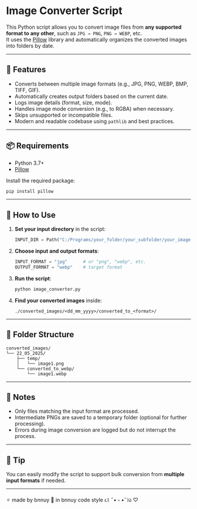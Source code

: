 # Image Converter Script

This Python script allows you to convert image files from **any supported format to any other**, such as `JPG → PNG`, `PNG → WEBP`, etc.  
It uses the [Pillow](https://python-pillow.org) library and automatically organizes the converted images into folders by date.

---

## 🧰 Features

- Converts between multiple image formats (e.g., JPG, PNG, WEBP, BMP, TIFF, GIF).
- Automatically creates output folders based on the current date.
- Logs image details (format, size, mode).
- Handles image mode conversion (e.g., to RGBA) when necessary.
- Skips unsupported or incompatible files.
- Modern and readable codebase using `pathlib` and best practices.

---

## 📦 Requirements

- Python 3.7+
- [Pillow](https://pypi.org/project/Pillow/)

Install the required package:

```bash
pip install pillow
```

---

## 🚀 How to Use

1. **Set your input directory** in the script:
   ```python
   INPUT_DIR = Path("C:/Programs/your_folder/your_subfolder/your_images")
   ```

2. **Choose input and output formats**:
   ```python
   INPUT_FORMAT = "jpg"      # or "png", "webp", etc.
   OUTPUT_FORMAT = "webp"    # target format
   ```

3. **Run the script**:
   ```bash
   python image_converter.py
   ```

4. **Find your converted images** inside:
   ```
   ./converted_images/<dd_mm_yyyy>/converted_to_<format>/
   ```

---

## 📂 Folder Structure

```
converted_images/
└── 22_05_2025/
    ├── temp/
    │   └── image1.png
    └── converted_to_webp/
        └── image1.webp
```

---

## 📝 Notes

- Only files matching the input format are processed.
- Intermediate PNGs are saved to a temporary folder (optional for further processing).
- Errors during image conversion are logged but do not interrupt the process.

---

## 🧠 Tip

You can easily modify the script to support bulk conversion from **multiple input formats** if needed.

---

✧ made by bnnuy 🐇 in bnnuy code style ૮꒰ ˶• ༝ •˶꒱ა ♡